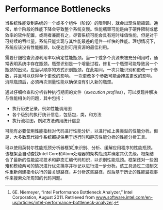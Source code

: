 # Performance Bottlenecks
当系统性能受到系统的一个或多个组件（阶段）的限制时，就会出现性能瓶颈。通常，单个阶段的性能下降会导致整个系统变慢。性能瓶颈可能是由于硬件限制或低效率的软件配置，或两者兼而有之。尽管系统可能会具有短时峰值性能，但是对于可持续的吞吐量，系统只能实现与其性能最差的组件一样快的性能。理想情况下，系统应该没有性能瓶颈，以便达到可用资源的最佳利用。

需要仔细检查资源利用率以确定性能瓶颈。当一个或多个资源未被充分利用时，通常表明系统中存在瓶颈。瓶颈识别是一个增量过程，修复一个瓶颈可能导致另一个瓶颈的出现。应当以顺序的方式识别瓶颈，在此期间，一次只能识别和更改一个参数，并且可以获得单个更改的影响。 一次更改多个参数可能会掩盖更改的影响。消除瓶颈后，必须再次测量性能以确保没有引入新的瓶颈。

通过仔细检查和分析各种执行期间的文件（*execution profiles*），可以发现并解决与性能相关的问题，其中包括：

* 执行历史记录，例如性能调用图
* 各个级别的执行统计信息，包括包，类，和方法
* 执行流程图，例如方法调用统计信息

可能有必要使用性能指标对代码进行性能分析，以进行如上类类型的性能分析。但是，大多数现代操作系统都提供用于运行时和静态性能分析的性能分析工具。

可以使用英特尔性能瓶颈分析器框架[^1]来识别、分析、缓解应用程序的性能瓶颈。该框架会自动查找Intel Core和Atom处理器的架构瓶颈并确定其优先级。框架结合了最新的性能监视技术和静态汇编代码知识，以识别性能瓶颈。框架还对一些困难和模棱两可的情况进行优先排序并标记以进行进一步分析。该工具通过二进制文件重新创建指令执行的最关键路径，并分析这些路径，然后基于历史的性能监视事件来搜索众所周知的代码问题。

[^1]: 6E. Niemeyer, “Intel Performance Bottleneck Analyzer,” Intel Corporation, August 2011. Retrieved from www.software.intel.com/en-us/articles/intel-performance-bottleneck-analyzer.

